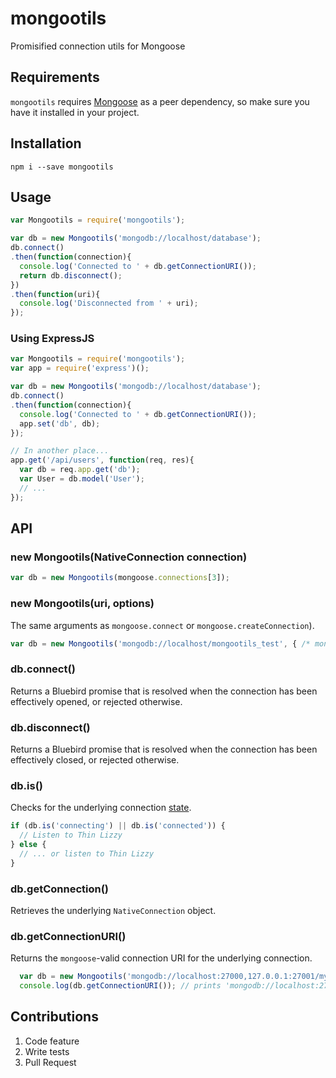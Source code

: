 # mongootils
Promisified connection utils for Mongoose

## Requirements
`mongootils` requires [Mongoose](http://mongoosejs.com/) as a peer dependency, so make sure you have it installed in your project.

## Installation
`npm i --save mongootils`

## Usage
```javascript
var Mongootils = require('mongootils');

var db = new Mongootils('mongodb://localhost/database');
db.connect()
.then(function(connection){
  console.log('Connected to ' + db.getConnectionURI());
  return db.disconnect();
})
.then(function(uri){
  console.log('Disconnected from ' + uri);
});
```

### Using ExpressJS
```javascript
var Mongootils = require('mongootils');
var app = require('express')();

var db = new Mongootils('mongodb://localhost/database');
db.connect()
.then(function(connection){
  console.log('Connected to ' + db.getConnectionURI());
  app.set('db', db);
});

// In another place...
app.get('/api/users', function(req, res){
  var db = req.app.get('db');
  var User = db.model('User');
  // ...
});
```

## API
### new Mongootils(NativeConnection connection)
```javascript
var db = new Mongootils(mongoose.connections[3]);
```

### new Mongootils(uri, options)
The same arguments as `mongoose.connect` or `mongoose.createConnection`).
```javascript
var db = new Mongootils('mongodb://localhost/mongootils_test', { /* mongoose options object */ });
```

### db.connect()
Returns a Bluebird promise that is resolved when the connection has been effectively opened, or rejected otherwise.

### db.disconnect()
Returns a Bluebird promise that is resolved when the connection has been effectively closed, or rejected otherwise.

### db.is()
Checks for the underlying connection [state](http://mongoosejs.com/docs/api.html#connection_Connection-readyState).
```javascript
if (db.is('connecting') || db.is('connected')) {
  // Listen to Thin Lizzy
} else {
  // ... or listen to Thin Lizzy
}
```

### db.getConnection()
Retrieves the underlying `NativeConnection` object.

### db.getConnectionURI()
Returns the `mongoose`-valid connection URI for the underlying connection.
```javascript
  var db = new Mongootils('mongodb://localhost:27000,127.0.0.1:27001/my_db');
  console.log(db.getConnectionURI()); // prints 'mongodb://localhost:27000/my_db,mongodb://127.0.0.1:27001/my_db'
```

## Contributions
1. Code feature
2. Write tests
3. Pull Request
